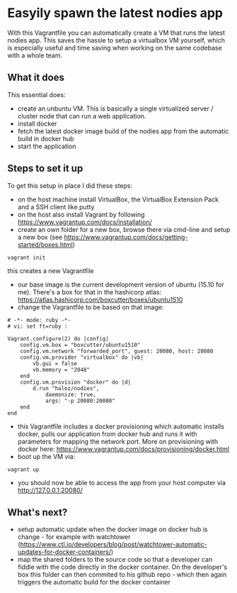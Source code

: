 Easyily spawn the latest nodies app
=====================
With this Vagrantfile you can automatically create a VM that runs the latest nodies app. This saves the hassle to setup a virtualbox VM yourself, which is especially useful and time saving when working on the same codebase with a whole team.

What it does
-------------
This essential does:
* create an unbuntu VM. This is basically a single virtualized server / cluster node that can run a web application.
* install docker
* fetch the latest docker image build of the nodies app from the automatic build in docker hub
* start the application

Steps to set it up
-------------
To get this setup in place I did these steps:
* on the host machine install VirtualBox, the VirtualBox Extension Pack and a SSH client like putty
* on the host also install Vagrant by following https://www.vagrantup.com/docs/installation/
* create an own folder for a new box, browse there via cmd-line and setup a new box (see https://www.vagrantup.com/docs/getting-started/boxes.html)
```
vagrant init
```
this creates a new Vagrantfile
* our base image is the current development version of ubuntu (15.10 for me). There's a box for that in the hashicorp atlas: https://atlas.hashicorp.com/boxcutter/boxes/ubuntu1510
* change the Vagrantfile to be based on that image:
```
# -*- mode: ruby -*-
# vi: set ft=ruby :

Vagrant.configure(2) do |config|
    config.vm.box = "boxcutter/ubuntu1510"
    config.vm.network "forwarded_port", guest: 20080, host: 20080
    config.vm.provider "virtualbox" do |vb|
        vb.gui = false
        vb.memory = "2048"
    end
    config.vm.provision "docker" do |d|
        d.run "haloz/nodies",
            daemonize: true,
            args: "-p 20080:20080"
    end
end
```
* this Vagrantfile includes a docker provisioning which automatic installs docker, pulls our application from docker hub and runs it with parameters for mapping the network port. More on provisioning with docker here: https://www.vagrantup.com/docs/provisioning/docker.html
* boot up the VM via:
```
vagrant up
```
* you should now be able to access the app from your host computer via http://127.0.0.1:20080/


What's next?
-------------
* setup automatic update when the docker image on docker hub is change - for example with watchtower (https://www.ctl.io/developers/blog/post/watchtower-automatic-updates-for-docker-containers/)
* map the shared folders to the source code so that a developer can fiddle with the code directly in the docker container. On the developer's box this folder can then commited to his github repo - which then again triggers the automatic build for the docker container
